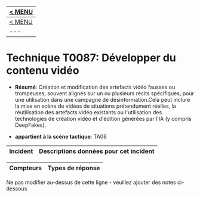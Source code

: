 |[< MENU](../README.md)|
|---|
|[< MENU](../../README.md)|
|---|
# Technique T0087: Développer du contenu vidéo

* **Résumé**: Création et modification des artefacts vidéo fausses ou trompeuses, souvent alignés sur un ou plusieurs récits spécifiques, pour une utilisation dans une campagne de désinformation.Cela peut inclure la mise en scène de vidéos de situations prétendument réelles, la réutilisation des artefacts vidéo existants ou l'utilisation des technologies de création vidéo et d'édition générées par l'IA (y compris DeepFakes).

* **appartient à la scène tactique**: TA06


|Incident |Descriptions données pour cet incident |
|-------- |-------------------- |



|Compteurs |Types de réponse |
|-------- |-------------- |


Ne pas modifier au-dessus de cette ligne - veuillez ajouter des notes ci-dessous